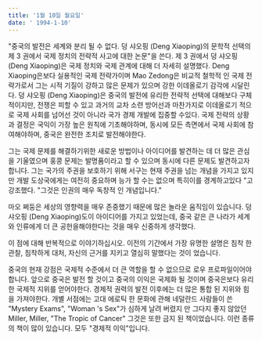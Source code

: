 ```yaml
---
title: '1월 10일 월요일'
date: ' 1994-1-10'
---
```

"중국의 발전은 세계와 분리 될 수 없다. 덩 샤오핑 (Deng Xiaoping)의 문학적 선택의 제 3 권에서 국제 정치의 전략적 사고에 대한 논문"을 쓴다. 제 3 권에서 덩 샤오핑 (Deng Xiaoping)은 국제 정치와 국제 관계에 대해 더 자세히 설명했다. Deng Xiaoping은보다 실용적인 국제 전략가이며 Mao Zedong은 비교적 철학적 인 국제 전략가로서 그는 시적 기질이 강하고 많은 문제가 있으며 강한 이데올로기 감각에 시달린다. 덩 샤오핑 (Deng Xiaoping)은 중국의 발전에 유리한 전략적 선택에 대해보다 구체적이지만, 전쟁은 피할 수 있고 과거의 교차 소련 방어선과 마찬가지로 이데올로기 적으로 국제 사회를 넘어선 것이 아니라 국가 경제 개발에 집중할 수있다. 국제 전략의 상황과 결정은 국익이 가장 높은 원칙에 기초해야하며, 동시에 모든 측면에서 국제 사회에 참여해야하며, 중국은 완전한 조치로 발전해야한다.

그는 국제 문제를 해결하기위한 새로운 방법이나 아이디어를 발견하는 데 더 많은 관심을 기울였으며 홍콩 문제는 발명품이라고 할 수 있으며 동시에 다른 문제도 발견하고자합니다. 그는 국가의 주권을 보호하기 위해 서구는 현재 주권을 넘는 개념을 가지고 있지만 개발 도상국에게는 여전히 중요하며 능가 할 수는 없으며 특히이를 경계하고있다 "고 강조했다. "그것은 인권의 매우 독창적 인 개념입니다."

마오 쩌둥은 세상의 영향력을 매우 존중했기 때문에 많은 놀라운 움직임이 있습니다. 덩 샤오핑 (Deng Xiaoping)도이 아이디어를 가지고 있었는데, 중국 같은 큰 나라가 세계와 인류에게 더 큰 공헌을해야한다는 것을 매우 신중하게 생각했다.

이 점에 대해 반복적으로 이야기하십시오. 이전의 기간에서 가장 유명한 설명은 침착 한 관찰, 침착하게 대처, 자신의 근거를 지키고 열심히 말했다는 것이 었습니다.

중국의 현재 강점은 국제적 수준에서 더 큰 역할을 할 수 없으므로 로우 프로파일이어야합니다. 앞으로 중국은 발전 할 것이고 중국의 이익은 국제화 될 것이며 중국은보다 유리한 국제적 지위를 얻어야한다. 경제적 권력의 발전 이후에는 더 많은 통합 된 지위와 힘을 가져야한다. 개별 서점에는 고대 에로틱 한 문화에 관해 네덜란드 사람들이 쓴 "Mystery Exams", "Woman 's Sex"가 심하게 날려 버렸지 만 그다지 좋지 않았던 Miller, Miller, "The Tropic of Cancer" 그것은 또한 금지 된 책이었습니다. 이런 종류의 책이 많이 있습니다. 모두 "경제적 이익"입니다.